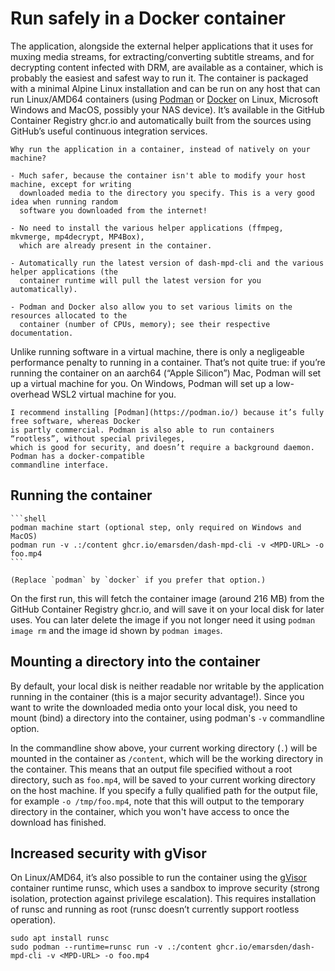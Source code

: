 # Run safely in a Docker container

The application, alongside the external helper applications that it uses for muxing media streams,
for extracting/converting subtitle streams, and for decrypting content infected with DRM, are
available as a container, which is probably the easiest and safest way to run it. The container is
packaged with a minimal Alpine Linux installation and can be run on any host that can run
Linux/AMD64 containers (using [Podman](https://podman.io/) or [Docker](https://www.docker.com/) on
Linux, Microsoft Windows and MacOS, possibly your NAS device). It’s available in the GitHub
Container Registry ghcr.io and automatically built from the sources using GitHub’s useful continuous
integration services.


```admonish info title="Advantages of running in a container"
Why run the application in a container, instead of natively on your machine?

- Much safer, because the container isn't able to modify your host machine, except for writing
  downloaded media to the directory you specify. This is a very good idea when running random
  software you downloaded from the internet!

- No need to install the various helper applications (ffmpeg, mkvmerge, mp4decrypt, MP4Box),
  which are already present in the container.

- Automatically run the latest version of dash-mpd-cli and the various helper applications (the
  container runtime will pull the latest version for you automatically).

- Podman and Docker also allow you to set various limits on the resources allocated to the
  container (number of CPUs, memory); see their respective documentation.
```

Unlike running software in a virtual machine, there is only a negligeable performance penalty to
running in a container. That’s not quite true: if you’re running the container on an aarch64 (“Apple
Silicon”) Mac, Podman will set up a virtual machine for you. On Windows, Podman will set up a
low-overhead WSL2 virtual machine for you.

```admonish tip
I recommend installing [Podman](https://podman.io/) because it’s fully free software, whereas Docker
is partly commercial. Podman is also able to run containers “rootless”, without special privileges,
which is good for security, and doesn’t require a background daemon. Podman has a docker-compatible
commandline interface.
```


## Running the container

~~~admonish example title="Run the container with podman"
```shell
podman machine start (optional step, only required on Windows and MacOS)
podman run -v .:/content ghcr.io/emarsden/dash-mpd-cli -v <MPD-URL> -o foo.mp4
```

(Replace `podman` by `docker` if you prefer that option.)
~~~


On the first run, this will fetch the container image (around 216 MB) from the GitHub Container
Registry ghcr.io, and will save it on your local disk for later uses. You can later delete the image
if you not longer need it using `podman image rm` and the image id shown by `podman images`.


## Mounting a directory into the container

By default, your local disk is neither readable nor writable by the application running in the
container (this is a major security advantage!). Since you want to write the downloaded media onto
your local disk, you need to mount (bind) a directory into the container, using podman's `-v`
commandline option. 

In the commandline show above, your current working directory (`.`) will be mounted in the container
as `/content`, which will be the working directory in the container. This means that an output file
specified without a root directory, such as `foo.mp4`, will be saved to your current working
directory on the host machine. If you specify a fully qualified path for the output file, for
example `-o /tmp/foo.mp4`, note that this will output to the temporary directory in the container,
which you won't have access to once the download has finished.


## Increased security with gVisor

On Linux/AMD64, it’s also possible to run the container using the [gVisor](https://gvisor.dev/)
container runtime runsc, which uses a sandbox to improve security (strong isolation, protection
against privilege escalation). This requires installation of runsc and running as root (runsc
doesn’t currently support rootless operation).

```shell
sudo apt install runsc
sudo podman --runtime=runsc run -v .:/content ghcr.io/emarsden/dash-mpd-cli -v <MPD-URL> -o foo.mp4
```

